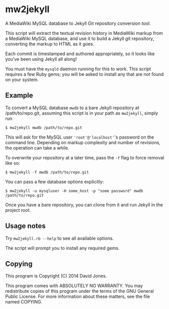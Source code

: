 # mw2jekyll

A MediaWiki MySQL database to Jekyll Git repository conversion tool.

This script will extract the textual revision history in MediaWiki markup from a MediaWiki MySQL database, and use it to build a Jekyll git repository, converting the markup to HTML as it goes.

Each commit is timestamped and authored appropriately, so it looks like you've been using Jekyll all along!

You must have the `mysqld` daemon running for this to work.  This script requires a few Ruby gems; you will be asked to install any that are not found on your system.

## Example

To convert a MySQL database `mwdb` to a bare Jekyll repository at /path/to/repo.git, assuming this script is in your path as `mw2jekyll`, simply run

    $ mw2jekyll mwdb /path/to/repo.git

This will ask for the MySQL user `'root'@'localhost'`'s password on the command line.  Depending on markup complexity and number of revisions, the operation can take a while.

To overwrite your repository at a later time, pass the `-f` flag to force removal like so:

    $ mw2jekyll -f mwdb /path/to/repo.git

You can pass a few database options explicitly:

    $ mw2jekyll -u mysqluser -H some_host -p "some password" mwdb /path/to/repo.git

Once you have a bare repository, you can clone from it and run Jekyll in the project root.

## Usage notes

Try `mw2jekyll.rb --help` to see all available options.

The script will prompt you to install any required gems.

## Copying

This program is Copyright (C) 2014 David Jones.

This program comes with ABSOLUTELY NO WARRANTY.  You may redistribute copies of this program under the terms of the GNU General Public License.  For more information about these matters, see the file named COPYING.
